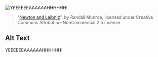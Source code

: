 ![YEEEEEEAAAAAAHHHHHH!](https://imgs.xkcd.com/comics/newton_and_leibniz.png)
> "[Newton and Leibniz](https://xkcd.com/626/)", by Randall Munroe, licensed under Creative Commons Attribution-NonCommercial 2.5 License

## Alt Text
YEEEEEEAAAAAAHHHHHH!
